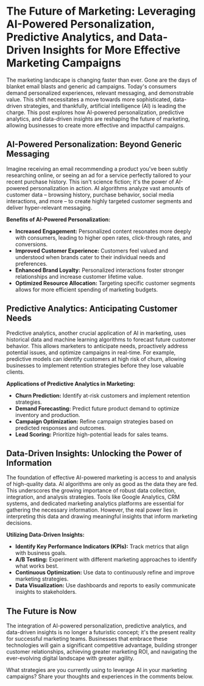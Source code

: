 # The Future of Marketing: Leveraging AI-Powered Personalization, Predictive Analytics, and Data-Driven Insights for More Effective Marketing Campaigns

The marketing landscape is changing faster than ever.  Gone are the days of blanket email blasts and generic ad campaigns.  Today's consumers demand personalized experiences, relevant messaging, and demonstrable value.  This shift necessitates a move towards more sophisticated, data-driven strategies, and thankfully, artificial intelligence (AI) is leading the charge.  This post explores how AI-powered personalization, predictive analytics, and data-driven insights are reshaping the future of marketing, allowing businesses to create more effective and impactful campaigns.

## AI-Powered Personalization:  Beyond Generic Messaging

Imagine receiving an email recommending a product you've been subtly researching online, or seeing an ad for a service perfectly tailored to your recent purchase history. This isn't science fiction; it's the power of AI-powered personalization in action.  AI algorithms analyze vast amounts of customer data – browsing history, purchase behavior, social media interactions, and more – to create highly targeted customer segments and deliver hyper-relevant messaging.

**Benefits of AI-Powered Personalization:**

* **Increased Engagement:** Personalized content resonates more deeply with consumers, leading to higher open rates, click-through rates, and conversions.
* **Improved Customer Experience:**  Customers feel valued and understood when brands cater to their individual needs and preferences.
* **Enhanced Brand Loyalty:**  Personalized interactions foster stronger relationships and increase customer lifetime value.
* **Optimized Resource Allocation:**  Targeting specific customer segments allows for more efficient spending of marketing budgets.


## Predictive Analytics:  Anticipating Customer Needs

Predictive analytics, another crucial application of AI in marketing, uses historical data and machine learning algorithms to forecast future customer behavior.  This allows marketers to anticipate needs, proactively address potential issues, and optimize campaigns in real-time.  For example, predictive models can identify customers at high risk of churn, allowing businesses to implement retention strategies before they lose valuable clients.

**Applications of Predictive Analytics in Marketing:**

* **Churn Prediction:** Identify at-risk customers and implement retention strategies.
* **Demand Forecasting:** Predict future product demand to optimize inventory and production.
* **Campaign Optimization:**  Refine campaign strategies based on predicted responses and outcomes.
* **Lead Scoring:** Prioritize high-potential leads for sales teams.


## Data-Driven Insights:  Unlocking the Power of Information

The foundation of effective AI-powered marketing is access to and analysis of high-quality data.  AI algorithms are only as good as the data they are fed.  This underscores the growing importance of robust data collection, integration, and analysis strategies.  Tools like Google Analytics, CRM systems, and dedicated marketing analytics platforms are essential for gathering the necessary information.  However, the real power lies in interpreting this data and drawing meaningful insights that inform marketing decisions.

**Utilizing Data-Driven Insights:**

* **Identify Key Performance Indicators (KPIs):** Track metrics that align with business goals.
* **A/B Testing:** Experiment with different marketing approaches to identify what works best.
* **Continuous Optimization:** Use data to continuously refine and improve marketing strategies.
* **Data Visualization:** Use dashboards and reports to easily communicate insights to stakeholders.


## The Future is Now

The integration of AI-powered personalization, predictive analytics, and data-driven insights is no longer a futuristic concept; it's the present reality for successful marketing teams.  Businesses that embrace these technologies will gain a significant competitive advantage, building stronger customer relationships, achieving greater marketing ROI, and navigating the ever-evolving digital landscape with greater agility.

What strategies are you currently using to leverage AI in your marketing campaigns? Share your thoughts and experiences in the comments below.
